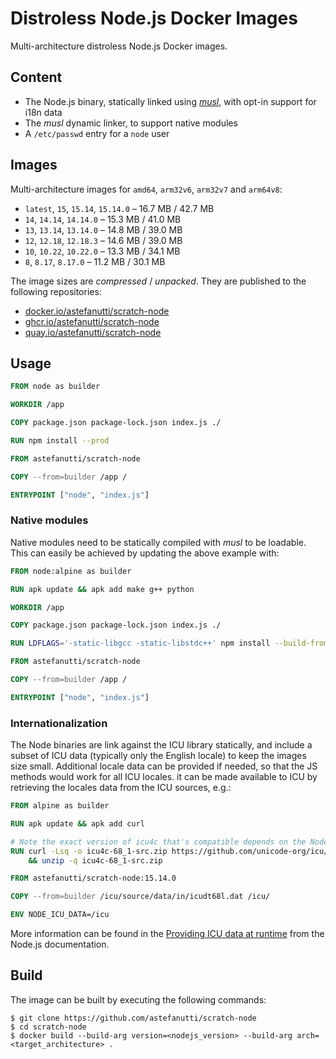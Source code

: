 # Distroless Node.js Docker Images

Multi-architecture distroless Node.js Docker images.

## Content

* The Node.js binary, statically linked using [_musl_](https://musl.libc.org), with opt-in support for i18n data
* The _musl_ dynamic linker, to support native modules
* A `/etc/passwd` entry for a `node` user

## Images

Multi-architecture images for `amd64`, `arm32v6`, `arm32v7` and `arm64v8`:

* `latest`, `15`, `15.14`, `15.14.0` – 16.7 MB / 42.7 MB
* `14`, `14.14`, `14.14.0` – 15.3 MB / 41.0 MB
* `13`, `13.14`, `13.14.0` – 14.8 MB / 39.0 MB
* `12`, `12.18`, `12.18.3` – 14.6 MB / 39.0 MB
* `10`, `10.22`, `10.22.0` – 13.3 MB / 34.1 MB
* `8`, `8.17`, `8.17.0` – 11.2 MB / 30.1 MB

The image sizes are _compressed_ / _unpacked_.
They are published to the following repositories:
* [docker.io/astefanutti/scratch-node](https://hub.docker.com/r/astefanutti/scratch-node)
* [ghcr.io/astefanutti/scratch-node](https://github.com/users/astefanutti/packages/container/package/scratch-node)
* [quay.io/astefanutti/scratch-node](https://quay.io/repository/astefanutti/scratch-node)

## Usage

```dockerfile
FROM node as builder

WORKDIR /app

COPY package.json package-lock.json index.js ./

RUN npm install --prod

FROM astefanutti/scratch-node

COPY --from=builder /app /

ENTRYPOINT ["node", "index.js"]
```

### Native modules

Native modules need to be statically compiled with _musl_ to be loadable.
This can easily be achieved by updating the above example with:

```dockerfile
FROM node:alpine as builder

RUN apk update && apk add make g++ python

WORKDIR /app

COPY package.json package-lock.json index.js ./

RUN LDFLAGS='-static-libgcc -static-libstdc++' npm install --build-from-source=<native_module>

FROM astefanutti/scratch-node

COPY --from=builder /app /

ENTRYPOINT ["node", "index.js"]
```

### Internationalization

The Node binaries are link against the ICU library statically, and include a subset of ICU data (typically only the English locale) to keep the images size small.
Additional locale data can be provided if needed, so that the JS methods would work for all ICU locales. it can be made available to ICU by retrieving the locales data from the ICU sources, e.g.:

```dockerfile
FROM alpine as builder

RUN apk update && apk add curl

# Note the exact version of icu4c that's compatible depends on the Node version!
RUN curl -Lsq -o icu4c-68_1-src.zip https://github.com/unicode-org/icu/releases/download/release-68-1/icu4c-68_1-src.zip \
    && unzip -q icu4c-68_1-src.zip

FROM astefanutti/scratch-node:15.14.0

COPY --from=builder /icu/source/data/in/icudt68l.dat /icu/

ENV NODE_ICU_DATA=/icu
```

More information can be found in the [Providing ICU data at runtime](https://nodejs.org/api/intl.html#intl_providing_icu_data_at_runtime) from the Node.js documentation.

## Build

The image can be built by executing the following commands:

```console
$ git clone https://github.com/astefanutti/scratch-node
$ cd scratch-node
$ docker build --build-arg version=<nodejs_version> --build-arg arch=<target_architecture> .
```
